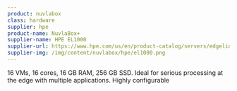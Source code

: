```yaml
---
product: nuvlabox
class: hardware
supplier: hpe
product-name: NuvlaBox+
supplier-name: HPE EL1000
supplier-url: https://www.hpe.com/us/en/product-catalog/servers/edgeline-systems/pip.hpe-edgeline-el1000-converged-edge-system.1008670396.html
supplier-img: /img/content/nuvlabox/hpe/el1000.png
---
```


16 VMs, 16 cores, 16 GB RAM, 256 GB SSD.
Ideal for serious processing at the edge with multiple applications.
Highly configurable
